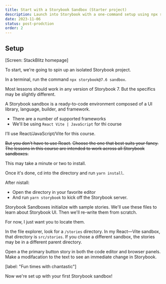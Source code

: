 ```yaml
---
title: Start with a Storybook Sandbox (Starter project)
description: Launch into Storybook with a one-command setup using npx storybook sandbox. Instantly create a Storybook environment tailored to your preferred framework and language, perfect for immersive learning and exploration.
date: 2023-11-06
status: post-prodction
order: 2
---
```


## Setup

[Screen: StackBlitz homepage]

To start, we're going to spin up an isolated Storybook project.

In a terminal, run the command `npx storybook@7.6 sandbox`.

Most lessons should work in any version of Storybook 7.
But the specifics may be slightly different.

A Storybook sandbox is a ready-to-code environment composed of a UI library, language, builder, and framework.

- There are a number of supported frameworks
- We'll be using `React Vite | JavaScript` for thi course

I’ll use React/JavaScript/Vite for this course.

~~But you don't have to use React.~~
~~Choose the one that best suits your fancy.~~
~~The lessons in this course are intended to work across all Storybook sandboxes.~~

This may take a minute or two to install.

Once it's done, cd into the directory and run `yarn install`.

After nistall:

- Open the directory in your favorite editor
- And run `yarn storybook` to kick off the Storybook server.

Storybook Sandboxes initialize with sample stories.
We'll use these files to learn about Storybook UI.
Then we'll re-write them from scratch.

For now, I just want you to locate them.

In the file explorer, look for a `/stories` directory.
In my React—Vite sandbox, that directory is `src/stories`.
If you chose a different sandbox, the stories may be in a different parent directory.

Open a the primary button story in both the code editor and browser panels.
Make a modifacation to the text to see an immediate change in Storybook.

[label: "Fun times with chantastic"]

Now we're set up with your first Storybook sandbox!
